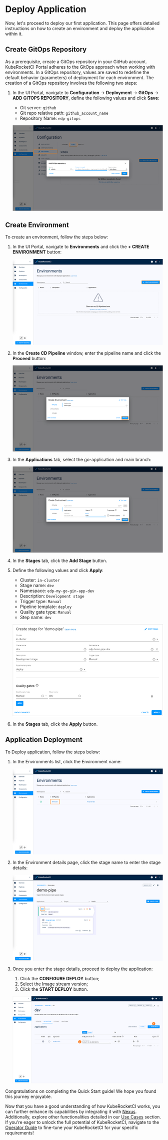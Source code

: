 # Deploy Application

<head>
  <link rel="canonical" href="https://docs.kuberocketci.io/docs/quick-start/deploy-application/" />
</head>

Now, let's proceed to deploy our first application. This page offers detailed instructions on how to create an environment and deploy the application within it.

## Create GitOps Repository

As a prerequisite, create a GitOps repository in your GitHub account. KubeRocketCI Portal adheres to the GitOps approach when working with environments. In a GitOps repository, values are saved to redefine the default behavior (parameters) of deployment for each environment. The creation of a GitOps repository involves the following two steps:

1. In the UI Portal, navigate to **Configuration** -> **Deployment** -> **GitOps** -> **ADD GITOPS REPOSITORY**, define the following values and click **Save**:

    - Git server: `github`
    - Git repo relative path: `github_account_name`
    - Repository Name: `edp-gitops`

    ![GitOps tab](../assets/quick-start/gitops_section.png "GitOps tab")

## Create Environment

To create an environment, follow the steps below:

1. In the UI Portal, navigate to **Environments** and click the **+ CREATE ENVIRONMENT** button:

    ![Environments section](../assets/quick-start/create_environment.png "Environments section")

2. In the **Create CD Pipeline** window, enter the pipeline name and click the **Proceed** button:

    ![Pipelines tab](../assets/quick-start/pipelines_tab.png "Pipelines tab")

3. In the **Applications** tab, select the go-application and main branch:

    ![Applications tab](../assets/quick-start/applications_tab.png "Applications tab")

4. In the **Stages** tab, click the **Add Stage** button.

5. Define the following values and click **Apply**:

    - Cluster: `in-cluster`
    - Stage name: `dev`
    - Namespace: `edp-my-go-gin-app-dev`
    - Description: `Development stage`
    - Trigger type: `Manual`
    - Pipeline template: `deploy`
    - Quality gate type: `Manual`
    - Step name: `dev`

    ![Create Stage window](../assets/quick-start/stages_tab.png "Create Stage window")

6. In the **Stages** tab, click the **Apply** button.

## Application Deployment

To Deploy application, follow the steps below:

1. In the Environments list, click the Environment name:

    ![Environments list](../assets/quick-start/environment_list.png "Environments list")

2. In the Environment details page, click the stage name to enter the stage details:

    ![Environment details](../assets/quick-start/environment_details.png "Environment details")

3. Once you enter the stage details, proceed to deploy the application:

    1. Click the **CONFIGURE DEPLOY** button;
    2. Select the Image stream version;
    3. Click the **START DEPLOY** button.

    ![Deploying application](../assets/quick-start/deploy_application.png "Deploying application")

Congratulations on completing the Quick Start guide! We hope you found this journey enjoyable.

Now that you have a good understanding of how KubeRocketCI works, you can further enhance its capabilities by integrating it with [Nexus](../operator-guide/artifacts-management/nexus-sonatype.md). Additionally, explore other functionalities detailed in our [Use Cases](../use-cases/index.md) section. If you're eager to unlock the full potential of KubeRocketCI, navigate to the [Operator Guide](../operator-guide/index.md) to fine-tune your KubeRocketCI for your specific requirements!
